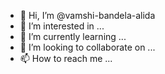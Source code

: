 - 👋 Hi, I’m @vamshi-bandela-alida
- 👀 I’m interested in ...
- 🌱 I’m currently learning ...
- 💞️ I’m looking to collaborate on ...
- 📫 How to reach me ...

<!---
vamshi-bandela-alida/vamshi-bandela-alida is a ✨ special ✨ repository because its `README.md` (this file) appears on your GitHub profile.
You can click the Preview link to take a look at your changes.
--->
